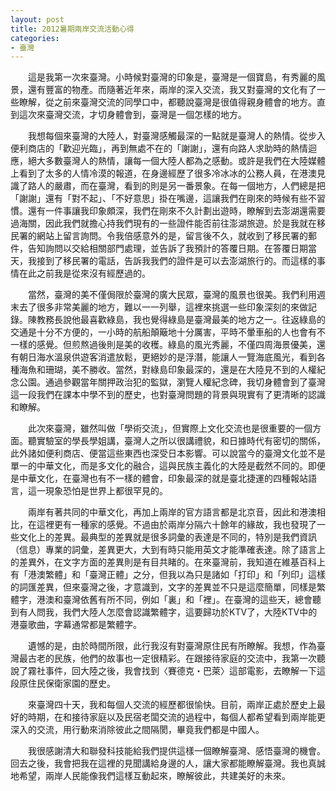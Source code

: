 ```yaml
---
layout: post
title: 2012暑期兩岸交流活動心得
categories:
- 臺灣
---
```

　　這是我第一次來臺灣。小時候對臺灣的印象是，臺灣是一個寶島，有秀麗的風景，還有豐富的物產。而隨著近年來，兩岸的深入交流，我又對臺灣的文化有了一些瞭解，從之前來臺灣交流的同學口中，都聽說臺灣是很值得親身體會的地方。直到這次來臺灣交流，才切身體會到，臺灣是一個怎樣的地方。

　　我想每個來臺灣的大陸人，對臺灣感觸最深的一點就是臺灣人的熱情。從步入便利商店的「歡迎光臨」，再到無處不在的「謝謝」，還有向路人求助時的熱情迴應，絕大多數臺灣人的熱情，讓每一個大陸人都為之感動。或許是我們在大陸媒體上看到了太多的人情冷漠的報道，在身邊經歷了很多冷冰冰的公務人員，在港澳見識了路人的嚴肅，而在臺灣，看到的則是另一番景象。在每一個地方，人們總是把「謝謝」還有「對不起」、「不好意思」掛在嘴邊，這讓我們在剛來的時候有些不習慣。還有一件事讓我印象頗深，我們在剛來不久計劃出遊時，瞭解到去澎湖還需要過海關，因此我們就擔心持我們現有的一些證件能否前往澎湖旅遊。於是我就在移民署的網站上留言詢問。令我倍感意外的是，留言後不久，就收到了移民署的郵件，告知詢問以交給相關部門處理，並告訴了我預計的答覆日期。在答覆日期當天，我接到了移民署的電話，告訴我我們的證件是可以去澎湖旅行的。而這樣的事情在此之前我是從來沒有經歷過的。

　　當然，臺灣的美不僅侷限於臺灣的廣大民眾，臺灣的風景也很美。我們利用週末去了很多非常美麗的地方，難以一一列舉，這裡來挑選一些印象深刻的來做記錄。陳教務長說他最喜歡綠島，我也覺得綠島是臺灣最美的地方之一。往返綠島的交通是十分不方便的，一小時的航船顛簸地十分厲害，平時不暈車船的人也會有不一樣的感覺。但煎熬過後則是美的收穫。綠島的風光秀麗，不僅四周海景優美，還有朝日海水溫泉供遊客消遣放鬆，更絕妙的是浮潛，能讓人一覽海底風光，看到各種海魚和珊瑚，美不勝收。當然，對綠島印象最深的，還是在大陸見不到的人權紀念公園。通過參觀當年關押政治犯的監獄，瀏覽人權紀念碑，我切身體會到了臺灣這一段我們在課本中學不到的歷史，也對臺灣問題的背景與現實有了更清晰的認識和瞭解。

　　此次來臺灣，雖然叫做「學術交流」，但實際上文化交流也是很重要的一個方面。聽實驗室的學長學姐講，臺灣人之所以很講禮貌，和日據時代有密切的關係，此外諸如便利商店、便當這些東西也深受日本影響。可以說當今的臺灣文化並不是單一的中華文化，而是多文化的融合，這與民族主義化的大陸是截然不同的。即便是中華文化，在臺灣也有不一樣的體會，印象最深的就是臺北捷運的四種報站語言，這一現象恐怕是世界上都很罕見的。　　兩岸有著共同的中華文化，再加上兩岸的官方語言都是北京音，因此和港澳相比，在這裡更有一種家的感覺。不過由於兩岸分隔六十餘年的緣故，我也發現了一些文化上的差異。最典型的差異就是很多詞彙的表達是不同的，特別是我們資訊（信息）專業的詞彙，差異更大，大到有時只能用英文才能準確表達。除了語言上的差異外，在文字方面的差異則是有目共睹的。在來臺灣前，我知道在維基百科上有「港澳繁體」和「臺灣正體」之分，但我以為只是諸如「打印」和「列印」這樣的詞匯差異，但來臺灣之後，才意識到，文字的差異並不只是這麼簡單，同樣是繁體字，港澳和臺灣依舊有所不同，例如「裏」和「裡」。在臺灣的這些天，總會聽到有人問我，我們大陸人怎麼會認識繁體字，這要歸功於KTV了，大陸KTV中的港臺歌曲，字幕通常都是繁體字。

　　遺憾的是，由於時間所限，此行我沒有對臺灣原住民有所瞭解。我想，作為臺灣最古老的民族，他們的故事也一定很精彩。在跟接待家庭的交流中，我第一次聽說了霧社事件，回大陸之後，我會找到〈賽德克・巴萊〉這部電影，去瞭解一下這段原住民保衛家園的歷史。

　　來臺灣四十天，我和每個人交流的經歷都很愉快。目前，兩岸正處於歷史上最好的時期，在和接待家庭以及民宿老闆交流的過程中，每個人都希望看到兩岸能更深入的交流，用行動來消除彼此之間隔閡，畢竟我們都是中國人。

　　我很感謝清大和聯發科技能給我們提供這樣一個瞭解臺灣、感悟臺灣的機會。回去之後，我會把我在這裡的見聞講給身邊的人，讓大家都能瞭解臺灣。我也真誠地希望，兩岸人民能像我們這樣互動起來，瞭解彼此，共建美好的未來。